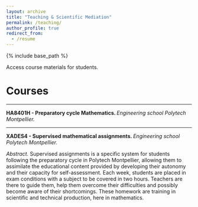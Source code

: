 ```yaml
---
layout: archive
title: "Teaching & Scientific Mediation"
permalink: /teaching/
author_profile: true
redirect_from:
  - /resume
---
```


{% include base_path %}

Access course materials for students.

Courses
======

***
<b> HA8401H - Preparatory cycle Mathematics. </b>
<i> Engineering school Polytech Montpellier. </i> 


***
<b> XADES4 - Supervised mathematical assignments. </b>
<i> Engineering school Polytech Montpellier. </i> 

<i> Abstract. </i> Supervised assignments is a specific system for students following the preparatory cycle in Polytech Montpellier, allowing them to assimilate the educational content provided by developing their autonomy and their capacity for self-assessment. 
Each week, students are placed in exam conditions with a subject to be covered in two hours. Teachers are there to guide them, help them overcome their difficulties and possibly become aware of their shortcomings. 
These homework are training in scientific and technical production, here in mathematics.
